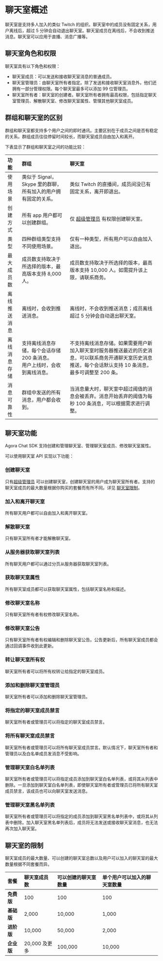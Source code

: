 # 聊天室概述

聊天室是支持多人加入的类似 Twitch 的组织。聊天室中的成员没有固定关系，用户离线后，超过 5 分钟会自动退出聊天室。聊天室成员在离线后，不会收到推送消息。聊天室可以应用于直播、消息广播等。

## 聊天室角色和权限

聊天室具有以下角色和权限：

- 聊天室成员：可以发送和接收聊天室消息的普通成员。
- 聊天室管理员：由聊天室所有者指定。除了发送和接收聊天室消息外，他们还拥有一部分管理权限。每个聊天室最多可以添加 99 位管理员。
- 聊天室所有者：聊天室的创建者。聊天室所有者拥有最高权限，包括指定聊天室管理员、解散聊天室、修改聊天室属性、管理其他聊天室成员。

## 群组和聊天室的区别

群组和聊天室都支持多个用户之间的即时通讯。主要区别在于成员之间是否有稳定的关系。群组成员往往停留时间较长，而聊天室成员自由加入和离开。

下表显示了群组和聊天室之间的功能比较：

| 功能         | 群组                                                         | 聊天室                                                       |
| :----------- | :----------------------------------------------------------- | :----------------------------------------------------------- |
| 使用场景     | 类似于 Signal，Skype 里的群聊，所有加入的用户拥有固定的关系。  | 类似 Twitch 的直播间，成员间没已有固定关系，离开即退出。     |
| 创建方式 | 所有 app 用户都可以创建群组。   | 仅 [超级管理员](https://docs.agora.io/agora_chat_restful_chatroom_superadmin?platform=RESTful#adding-a-chat-room-super-admin) 有权限创建聊天室。  |
| 类型 | 四种群组类型支持不同使用场景。 | 仅有一种类型，所有用户可以自由加入退出。      |
| 最大成员数   | 成员数支持取决于所选择的版本，最高版本支持 8,000 人。        | 成员数支持取决于所选择的版本，最高版本支持 10,000 人。如需提升该上限，请联系商务。 |
| 离线推送消息 | 离线时，会收到推送消息。             | 离线时，不会收到推送消息；成员离线超过 5 分钟会自动退出聊天室。          |
| 离线消息存储 | 支持离线消息存储，每个会话存储 200 条消息。<br/>用户上线时，会收到离线消息。 | 不支持离线消息存储。如果需要用户新加入聊天室时服务器推送最近的历史消息，可以联系商务开通聊天室历史消息推送，每个会话默认支持 10 条消息，最多可调整至 200 条。 |
| 消息可靠性   | 群组中发送的所有消息，用户都会收到。        | 当消息量大时，聊天室中超过阈值的消息会被丢弃。消息开始丢弃的阈值为每秒 100 条消息，可以根据需求进行调整。 |

## 聊天室功能

Agora Chat SDK 支持创建和管理聊天室、管理聊天室成员、修改聊天室属性。

可以使用聊天室 API 实现以下功能：

### 创建聊天室

只有[超级管理员](https://docs.agora.io/agora_chat_restful_chatroom_superadmin?platform=RESTful#adding-a-chat-room-super-admin) 可以创建聊天室，创建聊天室的用户成为聊天室所有者。支持的聊天室成员的最大数量根据你购买的套餐而有所不同。详见 [聊天室限制](https://docs.agora.io/en/agora-chat/agora_chat_chatroom_overview?platform=Android#limitations)。

### 加入和离开聊天室

所有聊天用户都可以自由加入和离开聊天室。

### 解散聊天室

只有聊天室所有者才能解散聊天室。

### 从服务器获取聊天室列表

所有聊天用户都可以通过分页从服务器获取聊天室列表。

### 获取聊天室属性

所有聊天室成员都可以获取聊天室属性，包括聊天室名称和描述。

### 修改聊天室名称

只有聊天室所有者有权修改聊天室名称。

### 修改聊天室公告

只有聊天室所有者有权编辑和删除聊天室公告。公告更新后，所有聊天室成员都会通过回调事件收到此更新。

### 转让聊天室所有权

聊天室所有者可以将所有权转让给指定的聊天室成员。

### 添加和删除聊天室管理员

聊天室所有者可以添加和删除聊天室管理员。

### 将指定的聊天室成员禁言

聊天室所有者或管理员可以将指定的聊天室成员禁言。

### 将所有聊天室成员禁言

聊天室所有者或管理员可以将所有聊天室成员禁言。默认情况下，聊天室所有者和管理员以及白名单成员发消息不受影响。

### 管理聊天室白名单列表

聊天室所有者或管理员可以将指定成员添加到聊天室白名单列表，或将其从列表中删除。一旦添加到聊天室白名单列表，即使聊天室所有者或管理员已将所有聊天室成员禁言，该成员也可以向聊天室发送消息。

### 管理聊天室黑名单列表

聊天室所有者或管理员可以将指定的成员添加到聊天室黑名单列表中，或将其从列表中删除。加入聊天室黑名单列表后，成员将无法发送或接收聊天室消息，也无法再次加入聊天室。

## 聊天室的限制

聊天室成员的最大数量、可以创建的聊天室总数以及用户可以加入的聊天室的最大数量根据不同套餐而异。

| 套餐   | 聊天室成员数  | 可以创建的聊天室数量 | 单个用户可以加入的聊天室数量 |
| :--------- | :------------ | :--------------------- | :----------------------- |
| **免费版** | 100           | 100                    | 100                      |
| **基础版** | 2,000         | 10,000                 | 1,000                    |
| **进阶版**     | 10,000        | 50,000                 | 2,000                    |
| **企业版**   | 20,000 及更多 | 100,000                | 10,000                   |